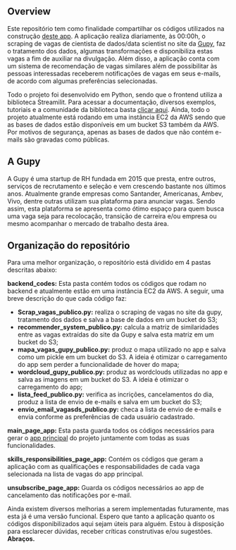 ## Overview
Este repositório tem como finalidade compartilhar os códigos utilizados na construção [deste app](http://www.vagasds.com/). A aplicação realiza diariamente, às 00:00h, o scraping de vagas de cientista de dados/data scientist no site da [Gupy](https://www.gupy.io/), faz o tratamento dos dados, algumas transformações e disponibiliza estas vagas a fim de auxiliar na divulgação. Além disso, a aplicação conta com um sistema de recomendação de vagas similares além de possibilitar às pessoas interessadas receberem notificações de vagas em seus e-mails, de acordo com algumas preferências selecionadas.

Todo o projeto foi desenvolvido em Python, sendo que o frontend utiliza a biblioteca Streamilit. Para acessar a documentação, diversos exemplos, tutoriais e a comunidade da biblioteca basta [clicar aqui](https://streamlit.io/). Ainda, todo o projeto atualmente está rodando em uma instância EC2 da AWS sendo que as bases de dados estão disponíveis em um bucket S3 também da AWS. Por motivos de segurança, apenas as bases de dados que não contém e-mails são gravadas como públicas.

## A Gupy
A Gupy é uma startup de RH fundada em 2015 que presta, entre outros, serviços de recrutamento e seleção e vem crescendo bastante nos últimos anos. Atualmente grande empresas como Santander, Americanas, Ambev, Vivo, dentre outras utilizam sua plataforma para anunciar vagas. Sendo assim, esta plataforma se apresenta como ótimo espaço para quem busca uma vaga seja para recolocação, transição de carreira e/ou empresa ou mesmo acompanhar o mercado de trabalho desta área.

## Organização do repositório
Para uma melhor organização, o repositório está dividido em 4 pastas descritas abaixo:

**backend_codes:** Esta pasta contém todos os códigos que rodam no backend e atualmente estão em uma instância EC2 da AWS. A seguir, uma breve descrição do que cada código faz:
			
- **Scrap_vagas_publico.py:** realiza o scraping de vagas no site da gupy, tratamento dos dados e salva a base de dados em um bucket do S3;
- **recommender_system_publico.py:** calcula a matriz de similaridades entre as vagas extraídas do site da Gupy e salva esta matriz em um bucket do S3;
- **mapa_vagas_gupy_publico.py:** produz o mapa utilizado no app e salva como um pickle em um bucket do S3. A ideia é otimizar o carregamento do app sem perder a funcionalidade de hover do mapa;
- **wordcloud_gupy_publico.py:** produz as wordclouds utilizadas no app e salva as imagens em um bucket do S3. A ideia é otimizar o carregamento do app;
- **lista_feed_publico.py:** verifica as incrições, cancelamentos do dia, produz a lista de envio de e-mails e salva em um bucket do S3;
- **envio_email_vagasds_publico.py:** checa a lista de envio de e-mails e envia conforme as preferências de cada usuário cadastrado.

**main_page_app:** Esta pasta guarda todos os códigos necessários para gerar o [app principal](http://www.vagasds.com/) do projeto juntamente com todas as suas funcionalidades.

**skills_responsibilities_page_app:** Contém os códigos que geram a aplicação com as qualificações e responsabilidades de cada vaga selecionada na lista de vagas do app principal.

**unsubscribe_page_app:** Guarda os códigos necessários ao app de cancelamento das notificações por e-mail.

Ainda existem diversos melhorias a serem implementadas futuramente, mas esta já é uma versão funcional. Espero que tanto a aplicação quanto os códigos disponibilizados aqui sejam úteis para alguém. Estou à disposição para esclarecer dúvidas, receber críticas construtivas e/ou sugestões. **Abraços.**
